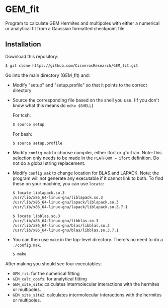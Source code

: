 # GEM_fit

Program to calculate GEM Hermites and multipoles with either a numerical or
analytical fit from a Gaussian formatted checkpoint file.

## Installation

Download this repository:

```bash
$ git clone https://github.com/CisnerosResearch/GEM_fit.git
```

Go into the main directory (GEM_fit) and:

-  Modify "setup" and "setup.profile" so that it points to the correct
directory

-  Source the corresponding file based on the shell you use.
(If you don't know what this means do `echo $SHELL`)

   For tcsh:
   ```sh
   $ source setup
   ```
   For bash:
   ```bash
   $ source setup.profile
   ```

-  Modify `config.mak` to choose compiler, either ifort or gfortran.
Note: this selection only needs to be made in the `PLATFORM = ifort`
definition.
Do not do a global string replacement.

-  Modify `config.mak` to change location for BLAS and LAPACK.
Note: the program will not generate any executable if it cannot link to both.
To find these on your machine, you can use `locate`:
   ```bash
   $ locate liblapack.so.3
   /usr/lib/x86_64-linux-gnu/liblapack.so.3
   /usr/lib/x86_64-linux-gnu/lapack/liblapack.so.3
   /usr/lib/x86_64-linux-gnu/lapack/liblapack.so.3.7.1

   $ locate libblas.so.3
   /usr/lib/x86_64-linux-gnu/libblas.so.3
   /usr/lib/x86_64-linux-gnu/blas/libblas.so.3
   /usr/lib/x86_64-linux-gnu/blas/libblas.so.3.7.1
   ```

-  You can then use `make` in the top-level directory.
There's no need to do a `./config.mak`.
   ```bash
   $ make
   ```

After making you should see four executables:
- `GEM_fit`: for the numerical fitting
- `GEM_calc_coefs`: for analytical fitting
- `GEM_site_site`: calculates intermolecular interactions with the hermites or
multipoles.
- `GEM_site_site2`: calculates intermolecular interactions with the hermites or
multipoles.

